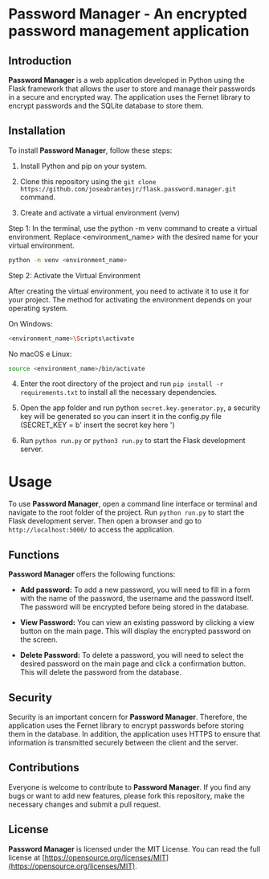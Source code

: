 # Password Manager - An encrypted password management application

## Introduction

**Password Manager** is a web application developed in Python using the Flask framework that allows the user to store and manage their passwords in a secure and encrypted way. The application uses the Fernet library to encrypt passwords and the SQLite database to store them.

## Installation

To install **Password Manager**, follow these steps:

1. Install Python and pip on your system.

2. Clone this repository using the `git clone https://github.com/joseabrantesjr/flask.password.manager.git` command.

3. Create and activate a virtual environment (venv)

Step 1:
In the terminal, use the python -m venv command to create a virtual environment. Replace <environment_name> with the desired name for your virtual environment.

```bash
python -m venv <environment_name>
```
Step 2: Activate the Virtual Environment

After creating the virtual environment, you need to activate it to use it for your project. The method for activating the environment depends on your operating system.

On Windows:

```bash
<environment_name>\Scripts\activate
```
No macOS e Linux:

```bash
source <environment_name>/bin/activate
```


4. Enter the root directory of the project and run `pip install -r requirements.txt` to install all the necessary dependencies.

5. Open the app folder and run python `secret.key.generator.py`, a security key will be generated so you can insert it in the config.py file (SECRET_KEY = b' insert the secret key here ')

6. Run `python run.py` or `python3 run.py` to start the Flask development server.

# Usage

To use **Password Manager**, open a command line interface or terminal and navigate to the root folder of the project. Run `python run.py` to start the Flask development server. Then open a browser and go to `http://localhost:5000/` to access the application.

## Functions

**Password Manager** offers the following functions:

- **Add password:** To add a new password, you will need to fill in a form with the name of the password, the username and the password itself. The password will be encrypted before being stored in the database.

- **View Password:** You can view an existing password by clicking a view button on the main page. This will display the encrypted password on the screen.

- **Delete Password:** To delete a password, you will need to select the desired password on the main page and click a confirmation button. This will delete the password from the database.

## Security

Security is an important concern for **Password Manager**. Therefore, the application uses the Fernet library to encrypt passwords before storing them in the database. In addition, the application uses HTTPS to ensure that information is transmitted securely between the client and the server.

## Contributions

Everyone is welcome to contribute to **Password Manager**. If you find any bugs or want to add new features, please fork this repository, make the necessary changes and submit a pull request.

## License

**Password Manager** is licensed under the MIT License. You can read the full license at [https://opensource.org/licenses/MIT](https://opensource.org/licenses/MIT).
